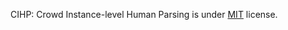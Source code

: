 CIHP: Crowd Instance-level Human Parsing is under [MIT](https://spdx.org/licenses/MIT.html) license.